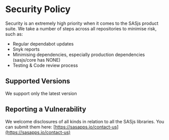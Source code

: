 # Security Policy

Security is an extremely high priority when it comes to the SASjs product suite.  We take a number of steps across all repositories to minimise risk, such as:

* Regular dependabot updates
* Snyk reports
* Minimising dependencies, especially production dependencies (sasjs/core has NONE)
* Testing & Code review process

## Supported Versions

We support only the latest version

## Reporting a Vulnerability

We welcome disclosures of all kinds in relation to all the SASjs libraries.  You can submit them here: [https://sasapps.io/contact-us](https://sasapps.io/contact-us)


